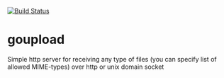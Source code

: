 [![Build Status](https://travis-ci.org/pavel-busko/goupload.svg?branch=master)](https://travis-ci.org/pavel-busko/goupload)

# goupload
Simple http server for receiving any type of files (you can specify list of allowed MIME-types) over http or unix domain socket
